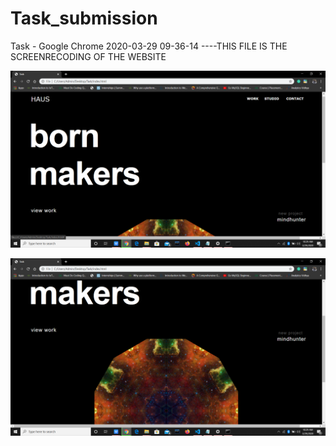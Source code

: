 # Task_submission

Task - Google Chrome 2020-03-29 09-36-14 ----THIS FILE IS THE SCREENRECODING OF THE WEBSITE



 ![](img.png)

 ![](image.png)
